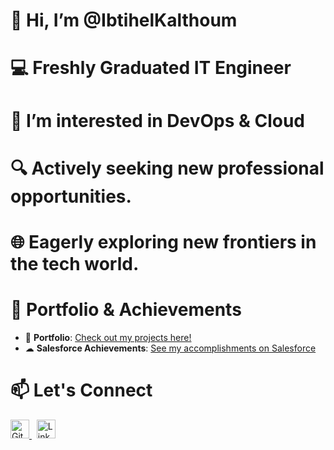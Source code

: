 # 👋 Hi, I’m @IbtihelKalthoum
 # 💻 Freshly Graduated **IT Engineer**
 # 🚀 I’m interested in DevOps & Cloud
 # 🔍 Actively seeking new professional opportunities.
 # 🌐 Eagerly exploring new frontiers in the tech world.
 # 🌟 Portfolio & Achievements

- 📂 **Portfolio**: [Check out my projects here!](https://ibtihel-k-portfolio.netlify.app/)
- ☁ **Salesforce Achievements**: [See my accomplishments on Salesforce](https://www.salesforce.com/trailblazer/ikalthoum) 

 # 📫 Let's Connect
<a href="https://github.com/IbtihelKalthoum" target="_blank">
  <img src="https://img.icons8.com/fluent/48/000000/github.png" alt="GitHub" width="30"/>
</a>
&nbsp;
<a href="https://www.linkedin.com/in/ibtihel-kalthoum-818218208/" target="_blank">
  <img src="https://img.icons8.com/fluent/48/000000/linkedin.png" alt="LinkedIn" width="30"/>
</a>


